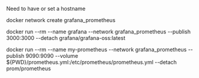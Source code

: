 Need to have or set a hostname

docker network create grafana_prometheus        

docker run --rm --name grafana --network grafana_prometheus --publish 3000:3000 --detach grafana/grafana-oss:latest

docker run --rm --name my-prometheus --network grafana_prometheus --publish 9090:9090 --volume ${PWD}/prometheus.yml:/etc/prometheus/prometheus.yml --detach prom/prometheus